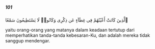 ##### 101

<span class="ayah">ٱلَّذِينَ كَانَتْ أَعْيُنُهُمْ فِى غِطَآءٍ عَن ذِكْرِى وَكَانُوا۟ لَا يَسْتَطِيعُونَ سَمْعًا</span>

<span class="ayah_translation">yaitu orang-orang yang matanya dalam keadaan tertutup dari memperhatikan tanda-tanda kebesaran-Ku, dan adalah mereka tidak sanggup mendengar.</span>

